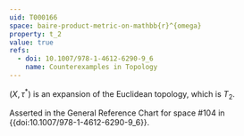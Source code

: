 ```yaml
---
uid: T000166
space: baire-product-metric-on-mathbb{r}^{omega}
property: t_2
value: true
refs:
  - doi: 10.1007/978-1-4612-6290-9_6
    name: Counterexamples in Topology
---
```

$(X, \tau^{*})$ is an expansion of the Euclidean topology, which is $T_2$.

Asserted in the General Reference Chart for space #104 in
{{doi:10.1007/978-1-4612-6290-9_6}}.
